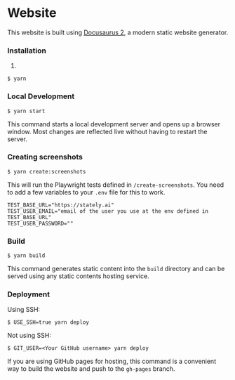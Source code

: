 # Website

This website is built using [Docusaurus 2](https://docusaurus.io/), a modern static website generator.

### Installation

1.

```
$ yarn
```

### Local Development

```
$ yarn start
```

This command starts a local development server and opens up a browser window. Most changes are reflected live without having to restart the server.

### Creating screenshots

```
$ yarn create:screenshots
```

This will run the Playwright tests defined in `/create-screenshots`.
You need to add a few variables to your `.env` file for this to work.

```
TEST_BASE_URL="https://stately.ai"
TEST_USER_EMAIL="email of the user you use at the env defined in TEST_BASE_URL"
TEST_USER_PASSWORD=""
```

### Build

```
$ yarn build
```

This command generates static content into the `build` directory and can be served using any static contents hosting service.

### Deployment

Using SSH:

```
$ USE_SSH=true yarn deploy
```

Not using SSH:

```
$ GIT_USER=<Your GitHub username> yarn deploy
```

If you are using GitHub pages for hosting, this command is a convenient way to build the website and push to the `gh-pages` branch.
